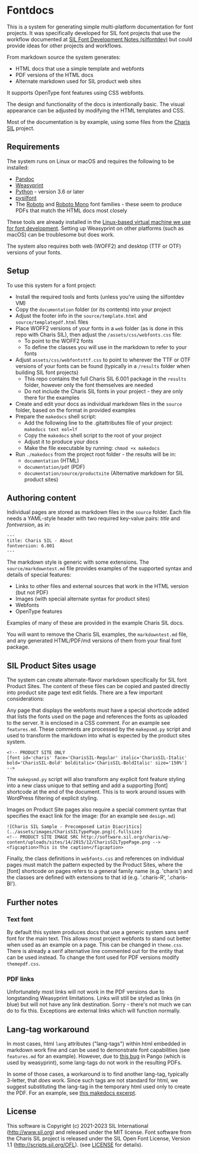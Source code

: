 # Fontdocs

This is a system for generating simple multi-platform documentation for font projects. It was specifically developed for SIL font projects that use the workflow documented at [SIL Font Development Notes (silfontdev)](https://silnrsi.github.io/silfontdev/en-US/index.html) but could provide ideas for other projects and workflows.

From markdown source the system generates:

- HTML docs that use a simple template and webfonts
- PDF versions of the HTML docs
- Alternate markdown used for SIL product web sites

It supports OpenType font features using CSS webfonts.

The design and functionality of the docs is intentionally basic. The visual appearance can be adjusted by modifying the HTML templates and CSS.

Most of the documentation is by example, using some files from the [Charis SIL](https://software.sil.org/charis) project.

## Requirements

The system runs on Linux or macOS and requires the following to be installed:

- [Pandoc](https://pandoc.org/)
- [Weasyprint](https://weasyprint.org/)
- [Python](https://www.python.org/) - version 3.6 or later
- [pysilfont](https://github.com/silnrsi/pysilfont)
- The [Roboto](https://fonts.google.com/specimen/Roboto) and [Roboto Mono](https://fonts.google.com/specimen/Roboto+Mono) font families - these seem to produce PDFs that match the HTML docs most closely

These tools are already installed in the [Linux-based virtual machine we use for font development](https://silnrsi.github.io/silfontdev/en-US/Setting_Up_Tools.html). Setting up Weasyprint on other platforms (such as macOS) can be troublesome but does work.

The system also requires both web (WOFF2) and desktop (TTF or OTF) versions of your fonts.

## Setup

To use this system for a font project:

- Install the required tools and fonts (unless you're using the silfontdev VM)
- Copy the `documentation` folder (or its contents) into your project
- Adjust the footer info in the `source/template.html` and `source/templatepdf.html` files
- Place WOFF2 versions of your fonts in a `web` folder (as is done in this repo with Charis SIL), then adjust the `/assets/css/webfonts.css` file:
    - To point to the WOFF2 fonts
    - To define the classes you will use in the markdown to refer to your fonts
- Adjust `assets/css/webfontsttf.css` to point to wherever the TTF or OTF versions of your fonts can be found (typically in a `/results` folder when building SIL font projects)
    - This repo contains the full Charis SIL 6.001 package in the `results` folder, however only the font themselves are needed
    - Do not include the Charis SIL fonts in your project - they are only there for the examples
- Create and edit your docs as individual markdown files in the `source` folder, based on the format in provided examples
- Prepare the `makedocs` shell script:
    - Add the following line to the .gitattributes file of your project: `makedocs text eol=lf`
    - Copy the `makedocs` shell script to the root of your project
    - Adjust it to produce your docs
    - Make the file executable by running: `chmod +x makedocs`
- Run `./makedocs` from the project root folder - the results will be in:
    - `documentation` (HTML)
    - `documentation/pdf` (PDF)
    - `documentation/source/productsite` (Alternative markdown for SIL product sites)

## Authoring content

Individual pages are stored as markdown files in the `source` folder. Each file needs a YAML-style header with two required key-value pairs: *title* and *fontversion*, as in:

```
---
title: Charis SIL - About
fontversion: 6.001
---
```

The markdown style is generic with some extensions. The `source/markdowntest.md` file provides examples of the supported syntax and details of special features:

- Links to other files and external sources that work in the HTML version (but not PDF)
- Images (with special alternate syntax for product sites)
- Webfonts
- OpenType features

Examples of many of these are provided in the example Charis SIL docs.

You will want to remove the Charis SIL examples, the `markdowntest.md` file, and any generated HTML/PDF/md versions of them from your final font package.

## SIL Product Sites usage

The system can create alternate-flavor markdown specifically for SIL font Product Sites. The content of these files can be copied and pasted directly into product site page text edit fields. There are a few important considerations:

Any page that displays the webfonts must have a special shortcode added that lists the fonts used on the page and references the fonts as uploaded to the server. It is enclosed in a CSS comment. For an example see `features.md`. These comments are processed by the `makepsmd.py` script and used to transform the markdown into what is expected by the product sites system.

```
<!-- PRODUCT SITE ONLY
[font id='charis' face='CharisSIL-Regular' italic='CharisSIL-Italic' bold='CharisSIL-Bold' bolditalic='CharisSIL-BoldItalic' size='150%']
-->
```

The `makepsmd.py` script will also transform any explicit font feature styling into a new class unique to that setting and add a supporting [font] shortcode at the end of the document. This is to work around issues with WordPress filtering of explicit styling.

Images on Product Site pages also require a special comment syntax that specifies the exact link for the image: (for an example see `design.md`)

```
![Charis SIL Sample - Precomposed Latin Diacritics](../assets/images/CharisSILTypePage.png){.fullsize}
<!-- PRODUCT SITE IMAGE SRC http://software.sil.org/charis/wp-content/uploads/sites/14/2015/12/CharisSILTypePage.png -->
<figcaption>This is the caption</figcaption>
```

Finally, the class definitions in `webfonts.css` and references on individual pages must match the pattern expected by the Product Sites, where the [font] shortcode on pages refers to a general family name (e.g. 'charis') and the classes are defined with extensions to that id (e.g. '.charis-R', '.charis-BI').

## Further notes

### Text font

By default this system produces docs that use a generic system sans serif font for the main text. This allows most project webfonts to stand out better when used as an example on a page. This can be changed in `theme.css`. There is already a serif alternative line commented out for the <body> entity that can be used instead. To change the font used for PDF versions modify `themepdf.css`.

### PDF links

Unfortunately most links will not work in the PDF versions due to longstanding Weasyprint limitations. Links will still be styled as links (in blue) but will not have any link destination. Sorry - there's not much we can do to fix this. Exceptions are external links which will function normally. 

## Lang-tag workaround

In most cases, html `lang` attributes ("lang-tags") within html embedded in markdown work fine and can be used to demonstrate font capabilities (see `features.md` for an example). However, due to [this bug](https://gitlab.gnome.org/GNOME/pango/-/issues/723) in Pango (which is used by weasyprint), some lang-tags do not work in the resulting PDFs. 

In some of those cases, a workaround is to find another lang-tag, typically 3-letter, that _does_ work. Since such tags are not standard for html, we suggest substituting the lang-tag in the temporary html used only to create the PDF. For an example, see [this makedocs excerpt](https://github.com/silnrsi/font-arab-tools/blob/6b602f62c5e1deff43374e2f39fcd29cc69a3fdd/makedocs#L39-L42).

## License

This software is Copyright (c) 2021-2023 SIL International (http://www.sil.org) and released under the MIT license. Font software from the Charis SIL project is released under the SIL Open Font License, Version 1.1 (http://scripts.sil.org/OFL). (see [LICENSE](LICENSE) for details).

